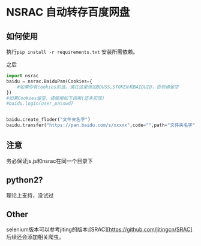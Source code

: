 # NSRAC 自动转存百度网盘
## 如何使用

执行`pip install -r requirements.txt` 安装所需依赖。

之后
```python
import nsrac
baidu = nsrac.BaiduPan(Cookies={
    #如果你有cookies的话，请在这里添加BDUSS,STOKEN和BAIDUID，否则请留空
})
#如果Cookies留空，请使用如下调用(还未实现)
#baidu.login(user,passwd)


baidu.create_floder("文件夹名字")
baidu.transfer("https://pan.baidu.com/s/xxxxx",code="",path="文件夹名字")
```

## 注意
务必保证js.js和nsrac在同一个目录下

## python2?

理论上支持，没试过

## Other

selenium版本可以参考jiting的版本:[SRAC][https://github.com/jitingcn/SRAC]
后续还会添加相关爬虫。